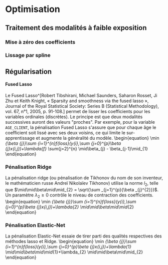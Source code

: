 # Optimisation

## Traitement des modalités à faible exposition

### Mise à zéro des coefficients

### Lissage par spline

## Régularisation

#### Fused Lasso

Le Fused Lasso^[Robert Tibshirani, Michael Saunders, Saharon Rosset, Ji Zhu et Keith Knight, « Sparsity and smoothness via the fused lasso », Journal of the Royal Statistical Society: Series B (Statistical Methodology), vol. 67, n°1,‎ 2005, p. 91-108.] permet de lisser les coefficients pour les variables ordinales (discrètes). Le principe est que deux modalités successives auront des valeurs "proches". Par exemple, pour la variable `AGE_CLIENT`, la pénalisation Fused Lasso s'assure que pour chaque âge le coefficient soit lissé avec ses deux voisins, ce qui limite le sur-apprentissage et augmente la généralité du modèle.
\begin{equation}
\min _{\beta _{j}}\sum _{i=1}^{n}f_{loss}(y_{i},\sum _{j=0}^{p}\beta _{j}x_{i,j})+\lambda_{f} \sum_{j=2}^{n} \mid\beta_{j} - \beta_{j-1}\mid_{1}
\end{equation}

### Pénalisation Ridge

La pénalisation ridge (ou pénalisation de Tikhonov du nom de son inventeur, le mathématicien russe Andreï Nikolaïev Tikhonov) utilise la norme $l_{2}$, telle que $\mid\mid\beta\mid\mid_{2} = \sqrt{\sum _{j=1}^{p}{\beta _{j}^{2}}}$. Un paramètre $\lambda_{2}\ge0$ contrôle le niveau de contraction des coefficients.
\begin{equation}
\min _{\beta _{j}}\sum _{i=1}^{n}f_{loss}(y_{i},\sum _{j=0}^{p}\beta _{j}x_{i,j})+\lambda_{2} \mid\mid\beta\mid\mid_{2}
\end{equation}

### Pénalisation Elastic-Net

La pénalisation Elastic-Net essaie de tirer parti des qualités respectives des méthodes lasso et Ridge.
\begin{equation}
\min _{\beta _{j}}\sum _{i=1}^{n}f_{loss}(y_{i},\sum _{j=0}^{p}\beta _{j}x_{i,j})+\lambda_{1} \mid\mid\beta\mid\mid_{1}+\lambda_{2} \mid\mid\beta\mid\mid_{2}
\end{equation}
